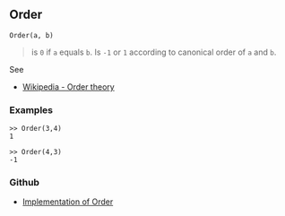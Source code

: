 ## Order

```
Order(a, b)
```

> is `0` if `a` equals `b`. Is `-1` or `1` according to canonical order of `a` and `b`.
 
See
* [Wikipedia - Order theory](https://en.wikipedia.org/wiki/Order_theory)

### Examples

```
>> Order(3,4)
1

>> Order(4,3)
-1
```

### Github

* [Implementation of Order](https://github.com/axkr/symja_android_library/blob/master/symja_android_library/matheclipse-core/src/main/java/org/matheclipse/core/builtin/StructureFunctions.java#L1318) 
